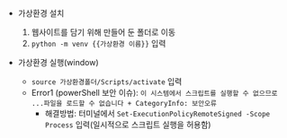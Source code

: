 * 가상환경 설치
  1. 웹사이트를 담기 위해 만들어 둔 폴더로 이동
  2. ```python -m venv {{가상환경 이름}}``` 입력

* 가상환경 실행(window)
  - ```source 가상환경폴더/Scripts/activate``` 입력
  - Error1 (powerShell 보안 이슈): ```이 시스템에서 스크립트를 실행할 수 없으므로 ...파일을 로드할 수 없습니다 + CategoryInfo: 보안오류```
    + 해결방법: 터미널에서 ```Set-ExecutionPolicyRemoteSigned -Scope Process``` 입력(일시적으로 스크립트 실행을 허용함)
